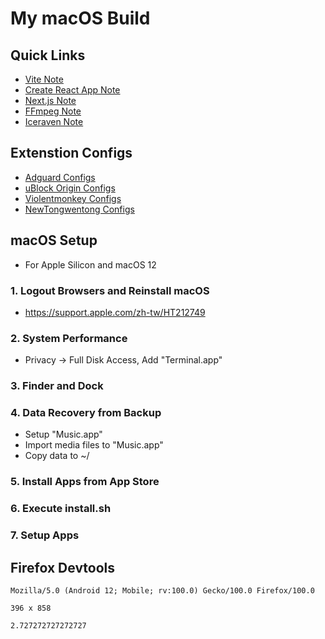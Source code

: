 # My macOS Build

## Quick Links

- [Vite Note](NOTE_VITEJS.md)
- [Create React App Note](NOTE_CRA.md)
- [Next.js Note](NOTE_NEXTJS.md)
- [FFmpeg Note](NOTE_FFMPEG.md)
- [Iceraven Note](NOTE_ICERAVEN.md)

## Extenstion Configs

- [Adguard Configs](https://raw.githubusercontent.com/Florencea/my-macos-build/main/configs/adg-settings.json)
- [uBlock Origin Configs](https://raw.githubusercontent.com/Florencea/my-macos-build/main/configs/ublock-advanced.txt)
- [Violentmonkey Configs](https://github.com/Florencea/my-macos-build/raw/main/configs/violentmonkey-backup.zip)
- [NewTongwentong Configs](https://github.com/Florencea/my-macos-build/raw/main/configs/tongwentang-pref.json)

## macOS Setup

- For Apple Silicon and macOS 12

### 1. Logout Browsers and Reinstall macOS

- <https://support.apple.com/zh-tw/HT212749>

### 2. System Performance

- Privacy -> Full Disk Access, Add "Terminal.app"

### 3. Finder and Dock

### 4. Data Recovery from Backup

- Setup "Music.app"
- Import media files to "Music.app"
- Copy data to ~/

### 5. Install Apps from App Store

### 6. Execute install.sh

### 7. Setup Apps

## Firefox Devtools

```text
Mozilla/5.0 (Android 12; Mobile; rv:100.0) Gecko/100.0 Firefox/100.0
```

```text
396 x 858
```

```text
2.727272727272727
```
